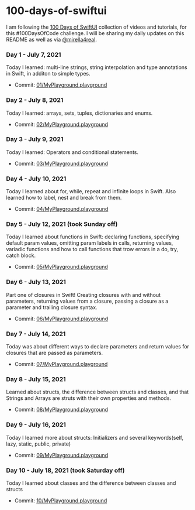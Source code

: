 # 100-days-of-swiftui

I am following the [100 Days of SwiftUI](https://www.hackingwithswift.com/100/swiftui) collection of videos and tutorials, for this #100DaysOfCode challenge. I will be sharing my daily updates on this README as well as via [@mirella4real](https://twitter.com/mirella4real).

### Day 1 - July 7, 2021
Today I learned: multi-line strings, string interpolation and type annotations in Swift, in additon to simple types.
* Commit: [01/MyPlayground.playground](https://github.com/mirella4real/100-days-of-swiftui/tree/main/01/MyPlayground.playground)

### Day 2 - July 8, 2021
Today I learned: arrays, sets, tuples, dictionaries and enums.
* Commit: [02/MyPlayground.playground](https://github.com/mirella4real/100-days-of-swiftui/tree/main/02/MyPlayground.playground)

### Day 3 - July 9, 2021
Today I learned: Operators and conditional statements.
* Commit: [03/MyPlayground.playground](https://github.com/mirella4real/100-days-of-swiftui/tree/main/03/MyPlayground.playground)

### Day 4 - July 10, 2021
Today I learned about for, while, repeat and infinite loops in Swift. Also learned how to label, nest and break from them. 
* Commit: [04/MyPlayground.playground](https://github.com/mirella4real/100-days-of-swiftui/tree/main/04/MyPlayground.playground)

### Day 5 - July 12, 2021 (took Sunday off)
Today I learned about functions in Swift: declaring functions, specifying default param values, omitting param labels in calls, returning values, variadic functions and how to call functions that trow errors in a do, try, catch block.
* Commit: [05/MyPlayground.playground](https://github.com/mirella4real/100-days-of-swiftui/tree/main/05/MyPlayground.playground)

### Day 6 - July 13, 2021 
Part one of closures in Swift!  Creating closures with and without parameters, returning values from a closure, passing a closure as a parameter and trailing closure syntax.
* Commit: [06/MyPlayground.playground](https://github.com/mirella4real/100-days-of-swiftui/tree/main/06/MyPlayground.playground)

### Day 7 - July 14, 2021 
Today was about different ways to declare parameters and return values for closures that are passed as parameters.
* Commit: [07/MyPlayground.playground](https://github.com/mirella4real/100-days-of-swiftui/tree/main/07/MyPlayground.playground)

### Day 8 - July 15, 2021 
Learned about structs, the difference between structs and classes, and that Strings and Arrays are struts with their own properties and methods.
* Commit: [08/MyPlayground.playground](https://github.com/mirella4real/100-days-of-swiftui/tree/main/08/MyPlayground.playground)

### Day 9 - July 16, 2021 
Today I learned more about structs:  Initializers and several keywords(self, lazy, static, public, private) 
* Commit: [09/MyPlayground.playground](https://github.com/mirella4real/100-days-of-swiftui/tree/main/09/MyPlayground.playground)

### Day 10 - July 18, 2021 (took Saturday off)
Today I learned about classes and the difference between classes and structs
* Commit: [10/MyPlayground.playground](https://github.com/mirella4real/100-days-of-swiftui/tree/main/10/MyPlayground.playground)